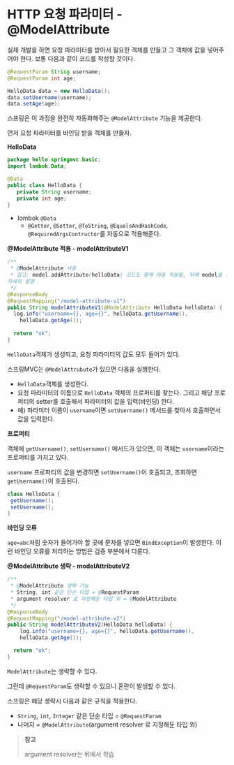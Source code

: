 # HTTP 요청 파라미터 - @ModelAttribute

실제 개발을 하면 요청 파라미터를 받아서 필요한 객체를 만들고 그 객체에 값을 넣어주어야 한다. 보통 다음과 같이 코드를 작성할 것이다.

```java
@RequestParam String username;
@RequestParam int age;

HelloData data = new HelloData();
data.setUsername(username);
data.setAge(age);
```



스프링은 이 과정을 완전히 자동화해주는 `@ModelAttribute` 기능을 제공한다.

먼저 요청 파라미터를 바인딩 받을 객체를 만들자.



**HelloData**

```java
package hello.springmvc.basic;
import lombok.Data;

@Data
public class HelloData {
   private String username;
   private int age;
}
```

* lombok `@Data`
  * `@Getter`, `@Setter`, `@ToString`, `@EqualsAndHashCode`, `@RequiredArgsContructor`를 자동으로 적용해준다.



**@ModelAttribute 적용 - modelAttributeV1**

```java
/**
 * @ModelAttribute 사용
 * 참고: model.addAttribute(helloData) 코드도 함께 자동 적용됨, 뒤에 model을 설명할 때
자세히 설명
 */
@ResponseBody
@RequestMapping("/model-attribute-v1")
public String modelAttributeV1(@ModelAttribute HelloData helloData) {
  log.info("username={}, age={}", helloData.getUsername(),
	helloData.getAge());
 
  return "ok";
}
```

`HelloData`객체가 생성되고, 요청 파라미터의 값도 모두 들어가 있다.



스프링MVC는 `@ModelAttrubute`가 있으면 다음을 실행한다.

* `HelloData`객체를 생성한다.
* 요청 파라미터의 이름으로 `HelloData` 객체의 프로퍼티를 찾는다. 그리고 해당 프로퍼티의 setter를 호출해서 파라미터의 값을 입력(바인딩) 한다.
* 예) 파라미터 이름이 `username`이면 `setUsername()` 메서드를 찾아서 호출하면서 값을 입력한다.



**프로퍼티**

객체에 `getUsername()`, `setUsername()` 메서드가 있으면, 이 객체는 `username`이라는 프로퍼티를 가지고 있다.

`username` 프로퍼티의 값을 변경하면 `setUsername()`이 호출되고, 조회하면 `getUsername()`이 호출된다.

```java
class HelloData {
 getUsername();
 setUsername();
}
```



**바인딩 오류**

`age=abc`처럼 숫자가 들어가야 할 곳에 문자를 넣으면 `BindException`이 발생한다. 이런 바인딩 오류를 처리하는 방법은 검증 부분에서 다룬다.



**@ModelAttribute 생략 - modelAttributeV2**

```java
/**
 * @ModelAttribute 생략 가능
 * String, int 같은 단순 타입 = @RequestParam
 * argument resolver 로 지정해둔 타입 외 = @ModelAttribute
 */
@ResponseBody
@RequestMapping("/model-attribute-v2")
public String modelAttributeV2(HelloData helloData) {
 	log.info("username={}, age={}", helloData.getUsername(),
	helloData.getAge());

  return "ok";
}
```

`ModelAttribute`는 생략할 수 있다.

그런데 `@RequestParam`도 생략할 수 있으니 혼란이 발생할 수 있다.

스프링은 해당 생략시 다음과 같은 규칙을 적용한다.

* `String`, `int`, `Integer` 같은 단순 타입 = `@RequestParam`
* 나머지 = `@ModelAttribute`(argument resolver 로 지정해둔 타입 외)

> **참고**
>
> argument resolver는 뒤에서 학습

 

